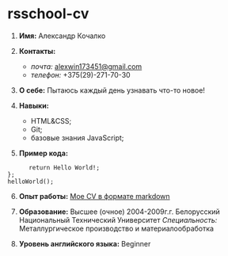 # rsschool-cv #

1. **Имя:** Александр Кочалко

2. **Контакты:**
   * *почта:* alexwin173451@gmail.com
   * *телефон:* +375(29)-271-70-30

3. **О себе:** Пытаюсь каждый день узнавать что-то новое!

4. **Навыки:**
   * HTML&CSS;
   * Git;
   * базовые знания JavaScript;

5. **Пример кода:**
```function helloWorld() {
      return Hello World!;
};
helloWorld();
```

6. **Опыт работы:** [Мое CV в формате markdown](https://AleksandrKochalko.github.io/rsschool-cv/cv)

7. **Образование:**
Высшее (очное) 2004-2009г.г. Белорусский Национальный Технический Университет
*Специальность:* Металлургическое производство и материалообработка 

8. **Уровень английского языка:** Beginner 

